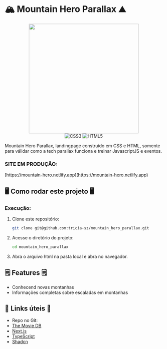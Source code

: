 # 🏔️ Mountain Hero Parallax ⛰️

<div align="center">
<img src="https://raw.githubusercontent.com/tricia-sz/mountain_hero_parallax/refs/heads/main/.gitassets/capa.png" width="350" />


<!-- <div data-badges>
  <img src="https://img.shields.io/github/stars/portfolio-projetos-dev/kino?style=for-the-badge" alt="GitHub stars" />
  <img src="https://img.shields.io/github/forks/portfolio-projetos-dev/kino?style=for-the-badge" alt="GitHub forks" />
  <img src="https://img.shields.io/github/issues/portfolio-projetos-dev/kino?style=for-the-badge" alt="GitHub issues" />
</div> -->

<div data-badges>
  <!-- <img src="https://img.shields.io/badge/next.js-%23000000.svg?style=for-the-badge&logo=nextdotjs&logoColor=white" alt="Next.js" /> -->
  <!-- <img src="https://img.shields.io/badge/typescript-%23007ACC.svg?style=for-the-badge&logo=typescript&logoColor=white" alt="TypeScript" /> -->
  <!-- <img src="https://img.shields.io/badge/react-%2320232a.svg?style=for-the-badge&logo=react&logoColor=%2361DAFB" alt="React" />
  <img src="https://img.shields.io/badge/node.js-%2343853D.svg?style=for-the-badge&logo=node.js&logoColor=white" alt="Node.js" /> -->
  <img src="https://img.shields.io/badge/css3-%231572B6.svg?style=for-the-badge&logo=css3&logoColor=white" alt="CSS3" />
  <img src="https://img.shields.io/badge/html5-%23E34F26.svg?style=for-the-badge&logo=html5&logoColor=white" alt="HTML5" />
</div>
</div>

Mountain Hero Parallax, landingpage construído  em CSS e HTML, somente para válidar como a tech parallax funciona e treinar JavascriptJS e eventos.

### SITE EM PRODUÇÃO:

[https://mountain-hero.netlify.app](https://mountain-hero.netlify.app)

## 🖥️ Como rodar este projeto 🖥️


### Execução:

1. Clone este repositório:

   ```sh
   git clone git@github.com:tricia-sz/mountain_hero_parallax.git
   ```

2. Acesse o diretório do projeto:

   ```sh
   cd mountain_hero_parallax
   ```



6. Abra o arquivo html  na pasta local e abra no navegador.

## 🗒️ Features 🗒️

- Conhecend novas montanhas
- Informações completas sobre escaladas em montanhas


## 💎 Links úteis 💎

- Repo no Git:
- [The Movie DB](https://www.themoviedb.org)
- [Next.js](https://nextjs.org/docs)
- [TypeScript](https://www.typescriptlang.org/docs)
- [Shadcn](https://ui.shadcn.com)




